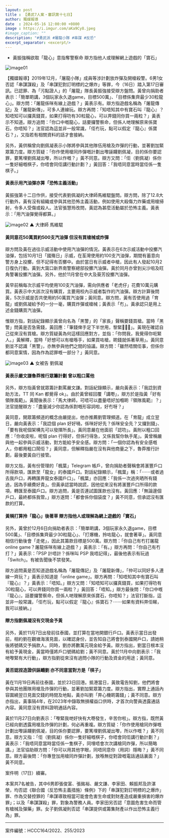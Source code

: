 ```yaml
---
layout: post
title : 【勇武7人案・審訊第十七日】
author: 獨媒報導
date  : 2024-05-16 12:00:00 +0800
image : https://i.imgur.com/aKa9Cy8.jpeg
#image_caption: ""
description: "#勇武派 #屠龍小隊 #串謀 #反恐"
excerpt_separator: <excerpt/>
---
```


- 黃振強稱欲取「龍心」意指奪警察命 辯方指他人或理解網上遊戲的「寶石」

<excerpt/>

![image01](https://i.imgur.com/9fwJj3X.png)

【獨媒報導】2019年12月，「屠龍小隊」成員等涉計劃放炸彈及開槍殺警。6男1女否認「串謀謀殺」及「串謀犯對訂明標的之爆炸」等罪，今（16日）踏入第17日審訊。已認罪、為「污點證人」的「屠龍」隊長黃振強接受辯方盤問。黃曾向捐助者表示：「簡單啲講，3個玩家永久退game，目標500萬」、「目標係集齊最少30粒龍心」。辯方問：「屠龍係咪有線上遊戲？」黃表示有。辯方指遊戲名稱為「屠龍傳記」及「屠龍新傳」，可多人連線玩。辯方再問：「知唔知其中有寶石叫『龍心』？知唔知可以攞真錢買，如果打得叻有30粒龍心，可以畀錢同你買一兩粒？」黃表示不知道。辯方追問：「你口中嘅龍心，話要攞警察命，但係人哋理解原來係寶石，你唔知？」法官認為這並非一般常識，「佢冇玩，點可以假定『龍心』係寶石？」，又指若有相關資料的話才會接納。

另外，黃供稱曾向劉佩凝表示小隊將參與其他隊伍用槍及炸彈的行動，並著劉加緊眾籌力度。辯方質疑：「你作使用槍同炸彈嘅計劃出嚟誣衊劉佩凝，目的係你要認罪，要篤埋劉佩凝出嚟，所以作嘅？」黃不同意。辯方又問：「佢（劉佩凝）係你一隻好細嘅棋子，你唔會同佢講行動計劃？」黃回答：「我唔同意當時當佢係一隻棋子。」

#### 黃表示用汽油彈亦算「恐怖主義活動」

黃振強第十二日作供，接受代表劉佩凝的大律師馬維騉盤問。辯方問，除了12.8大行動外，黃有沒有組織或參與其他恐怖主義活動，例如使用大殺傷力炸藥或用槍掃射，令多人受傷或殺人。法官張慧玲改問，黃認為甚麼活動屬於恐怖主義。黃表示：「用汽油彈覺得都算。」

![image02](https://i.imgur.com/qEn1wif.png)
▲ 大律師 馬維騉

#### 黃同意花50萬買約500支汽油彈 但沒有買槍械或炸彈

辯方問及黃在過往示威活動中使用汽油彈的情況。黃表示在6次示威活動中投擲汽油彈，包括10月1日「國殤日」示威，在荃灣使用約100支汽油彈，期間有蓄意向警方身上投擲，但不記得有否擲中。由於當日有示威者中槍，因此有人發起10月2日復仇行動。黃到大窩口新界南警察總部投擲汽油彈。黃於同月亦曾到尖沙咀及旺角警署投擲汽油彈。另外，他於11月曾在中大及葵芳投擲汽油彈。

黃早前稱每次示威平均使用100支汽油彈，需向供應者「老虎仔」花費10萬元購買。黃表示中大該次沒有購買，主要用校內示威者製作的汽油彈。辯方計算後問黃，5次示威是否共使用約50萬買汽油彈；黃同意。辯方問，黃有否使用過「育龍」或劉佩凝給予的一分一毫，購買炸彈或槍械；黃表示「冇」。黃承認只是用上述金錢購買汽油彈。

惟辯方指，對話紀錄顯示黃曾向名為「黑警」的「家長」聲稱要錢買槍。當時「黑警」問黃是否急需錢，黃回應：「筆錢俾手足下半世用，黎緊🔫🔫🔫」。黃現在確認自己從來沒有買槍。辯方質疑黃為何這樣回應對方，並指：「你問我，我覺得你呃緊人。」黃解釋，當時「好想可以有槍喺手，如果買咗槍，啲錢就係著草用」。黃同意劉並不認識「黑警」，亦無參與他們之間的協議。辯方問：「雖然唔關佢事，但係你都同意案情，因為作為認罪嘅一部分？」黃同意。

![image03](https://i.imgur.com/dWoj6XP.png)
▲ 女被告 劉佩凝

#### 黃表示嚴文謙魯莽推行眾籌計劃 曾以粗口罵他

另外，辯方指黃曾就眾籌計劃罵嚴文謙。對話紀錄顯示，嚴向黃表示：「我諗到資助方法，TT 同 Kan 都覺得 ok」。由於黃曾經回覆「講嘢」，辯方於是指黃「好有領隊風範」。黃聞後表示：「馬大律師，可唔可以盡量唔好加嗰啲『領隊風範』？」法官提醒辯方：「盡量減少你認為係對嘅形容詞啦，好冇呀？」

黃同意，開眾籌頻道的概念由嚴提出，他亦推薦劉管理頻道。在「育龍」成立翌日，嚴向黃表示：「我諗個 plan 好好喎，係咪好好先？係咪安全先？又攞到錢」、「要有我呢個架構先可以發揮所長」。黃同意嚴在他面前「認叻」。黃附以粗口回應：「你收皮啦，呢個 plan 行得好，但係行得急，又係我幫你執手尾」。黃曾稱嚴與他一起參與示威活動，對方能給予安全感。辯方問：「一個你認為有安全感嘅人，你都用粗口鬧佢？」黃同意，但解釋指嚴在沒有與他商量之下，魯莽推行計劃，最後要黃自行接管。

辯方又指，黃有份管理的「楓葉」Telegram 帳戶，曾向捐助者聲稱會將滙豐戶口所得款項，匯款至「龍女」的泰國戶口。對話紀錄顯示，「楓葉」稱：「⋯⋯或者過去我戶口，再轉匯畀龍女泰國戶口」。「楓葉」亦回應：「我係一次過夾晒所有錢過，因為手續費好貴」。但黃承認當時說謊，因他從來沒有將滙豐戶口所得的款項，轉匯至泰國戶口。辯方追問，黃是否連試圖匯款也沒有。黃回應：「無論邊個戶口，最終都係我管。」辯方遂問：「都會係你個袋度？」黃不同意，但承認沒有匯款的打算。

#### 黃稱打算拎「龍心」後著草 辯方指他人或理解為網上遊戲的「寶石」

另外，黃曾於12月6日向捐助者表示：「簡單啲講，3個玩家永久退game，目標500萬」、「目標係集齊最少30粒龍心」、「打爆機，拎咗龍心，就會著草」。黃同意相信行動後會「走佬」，因此其籌款目標是500萬。辯方問：「你自己有冇打屠龍 online game？屠龍係咪有線上遊戲？」黃表示：「有。」辯方再問：「你自己有冇打？」黃表示：「PSP 計唔計？係咪叫 PSP 我唔記得」，最後他表示有玩過「Switch」。有被告聞後不禁發笑。

辯方追問黃是否知道遊戲名稱為「屠龍傳記」及「屠龍新傳」，「仲可以同好多人連線一齊玩？」黃表示知道是「online game」。辯方再問：「知唔知其中有寶石叫『龍心』？」黃表示：「唔知。」辯方又問：「知唔知可以攞真錢買，如果打得叻有30粒龍心，可以畀錢同你買一兩粒？」黃回答：「唔知。」辯方最後問：「你口中嘅『龍心』，話要攞警察命，但係人哋理解原來係寶石，你唔知？」法官打斷指，這並非一般常識，「佢冇玩，點可以假定『龍心』係寶石？⋯⋯如果有資料畀佢睇，我可以接納。」

#### 辯方指劉佩凝沒有交現金予黃

另外，黃於11月7日出發前往泰國，並打算在當地開銀行戶口。黃表示當日出發前，相約劉在觀塘海濱見面，以確認身份，並告知自己將會到泰國開戶口，請她稍後將號碼交予捐款人。同時，劉亦將數萬元現金給予黃。辯方指出，劉當日根本沒有給予黃現金，黃當時僅將戶口號碼給劉；黃不同意。黃於11月中向劉表示：「我哋嚟緊有大行動」，辯方指劉從來沒有過問小隊的行動及資金的用途；黃同意。

#### 黃否認捏造證供誣衊劉 亦不同意當對方是「棋子」

黃在11月19日再前往泰國，並於23日回港。抵港當日，黃致電告知劉，他們將會參與其他團隊用槍及炸彈的行動，並著劉加緊眾籌力度。辯方指出，實際上通話內容圍繞翌日見面交錢的時間及地點，黃亦叫劉「畀心機啲籌錢」；黃不同意。辯方亦指出，黃事隔4年，在2023年中錄取無損權益口供時，才首次向警員透露通話內容。黃同意沒有資料證明通話內容。

黃於11月27日向劉表示：「嚟緊我哋好快有大嘢發生，辛苦你啦」。辯方指，既然黃已經向劉透露用槍及炸彈的計劃，何必再重複。辯方質疑：「你作使用槍同炸彈嘅計劃出嚟誣衊劉佩凝，目的係你要認罪，要篤埋劉佩凝出嚟，所以作嘅？」黃不同意。辯方又指：「佢（劉佩凝）係你一隻好細嘅棋子，你唔會同佢講行動計劃？」黃表示：「我唔同意當時當佢係一隻棋子，同埋唔會次次講槍同炸彈，所以簡略講。」法官協助辯方問：「你可以用其他字眼，同唔同意你（用詞）隱晦？」黃不同意。辯方最後問：「你專登加用槍同炸彈計劃，放喺無從對證嘅電話通話裏面？」黃不同意。

案件明（17日）續審。

本案共7名被告，其中6男即張俊富、張銘裕、嚴文謙、李家田、賴振邦及許湛榮，均否認《聯合國（反恐怖主義措施）條例》下的「串謀犯對訂明標的之爆炸」罪、作為交替控罪的「串謀導致相當可能會危害生命或對財產造成嚴重損害的爆炸罪」；以及「串謀謀殺」罪，對象為警務人員。李家田另否認「意圖危害生命而管有槍械及彈藥」罪。女子劉佩凝則否認「串謀提供或籌集財產以作出恐怖主義行為」罪。

---

案件編號：HCCC164/2022、255/2023
